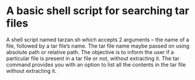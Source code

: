 # A basic shell script for searching tar files

A shell script named tarzan.sh which accepts 2 arguments – the name of a file, followed by a tar file’s name. The tar file name maybe passed on using absolute path or relative path. The objective is to inform the user if a particular file is present in a tar file or not, without extracting it. The tar command provides you with an option to list all the contents in the tar file without extracting it.
